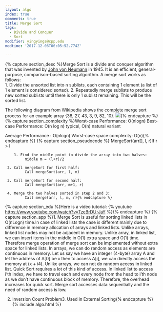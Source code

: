 ```yaml
---
layout: algo
index: true
comments: true
title: Merge Sort
tags:
  - Divide and Conquer
  - Sort
modifier: yingyingz@cpp.edu
modtime: '2017-12-06T06:05:52.774Z'

---
```

{% capture section_desc %}Merge Sort is a divide and conquer algorithm that was invented by [John von Neumann](https://en.wikipedia.org/wiki/John_von_Neumann) in 1945. It is an efficient, general-purpose, comparison-based sorting algorithm. A merge sort works as follows:		
  	1. Divide the unsorted list into n sublists, each containing 1 element (a list of 1 element is considered sorted).
		2. Repeatedly merge sublists to produce new sorted sublists until there is only 1 sublist remaining. This will be the sorted list.
		
The following diagram from Wikipedia shows the complete merge sort process for an example array {38, 27, 43, 3, 9, 82, 10}. ![](http://www.geeksforgeeks.org/wp-content/uploads/Merge-Sort-Tutorial.png){% endcapture %}
{% capture section_complexity %}Worst-case Performance:        O(nlogn) Best-case Performance:          O(n log n) typical,
																						     O(n) natural variant
																								 
Average Performance :            O(nlogn)			Worst-case space complexity: O(n){% endcapture %}
{% capture section_pseudocode %}				MergeSort(arr[], l,  r)If r > l     
		
		1. Find the middle point to divide the array into two halves:  
             middle m = (l+r)/2
						 
     2. Call mergeSort for first half:   
             Call mergeSort(arr, l, m)
						 
     3. Call mergeSort for second half:
             Call mergeSort(arr, m+1, r)
						 
     4. Merge the two halves sorted in step 2 and 3:
             Call merge(arr, l, m, r){% endcapture %}
{% capture section_edu %}Here is a video tutorial:
{% youtube https://www.youtube.com/watch?v=TzeBrDU-JaY %}{% endcapture %}
{% capture section_app %}1.  Merge Sort is useful for sorting linked lists in O(nLogn) time.In case of linked lists the case is different mainly due to difference in memory allocation of arrays and linked lists. Unlike arrays, linked list nodes may not be adjacent in memory. Unlike array, in linked list, we can insert items in the middle in O(1) extra space and O(1) time. Therefore merge operation of merge sort can be implemented without extra space for linked lists.		In arrays, we can do random access as elements are continuous in memory. Let us say we have an integer (4-byte) array A and let the address of A[0]  be x then to access A[i], we can directly access the memory at (x + i4). Unlike arrays, we can not do random access in linked list. Quick Sort requires a lot of this kind of access. In linked list to access i’th index, we have to travel each and every node from the head to i’th node as we don’t have continuous block of memory. Therefore, the overhead increases for quick sort. Merge sort accesses data sequentially and the need of random access is low.
		
2.  Inversion Count Problem3.  Used in External Sorting{% endcapture %}
{% include algo.html %}